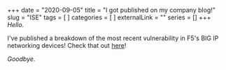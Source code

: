 +++
date = "2020-09-05"
title = "I got published on my company blog!"
slug = "ISE"
tags = [
]
categories = [
]
externalLink = ""
series = []
+++
*Hello.*

I've published a breakdown of the most recent vulnerability in F5's BIG IP networking devices! Check that out [here](https://blog.securityevaluators.com/critical-vulnerability-in-f5s-big-ip-cve-2020-5902-f6083b850c5c)!

*Goodbye.*
